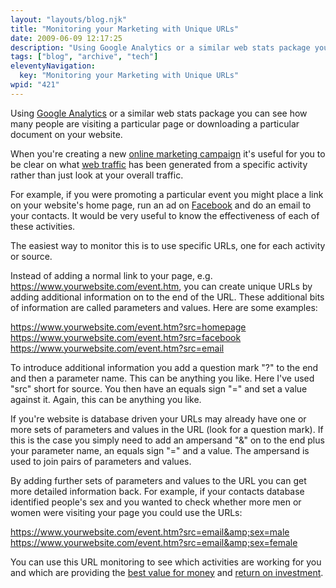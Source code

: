 ```yaml
---
layout: "layouts/blog.njk"
title: "Monitoring your Marketing with Unique URLs"
date: 2009-06-09 12:17:25
description: "Using Google Analytics or a similar web stats package you can see how many people are visiting a particular page or downloading a particular document on your website"
tags: ["blog", "archive", "tech"]
eleventyNavigation:
  key: "Monitoring your Marketing with Unique URLs"
wpid: "421"
---
```


Using <a title="Google Analytics" href="https://www.google.com/analytics" target="_blank">Google Analytics</a> or a similar web stats package you can see how many people are visiting a particular page or downloading a particular document on your website.

When you're creating a new <a title="Online Marketing Campaign" href="https://www.chris-smith-web.com/?page_id=11" target="_self">online marketing campaign</a> it's useful for you to be clear on what <a title="Web Traffic" href="https://www.chris-smith-web.com/?page_id=11" target="_self">web traffic</a> has been generated from a specific activity rather than just look at your overall traffic.

For example, if you were promoting a particular event you might place a link on your website's home page, run an ad on <a title="Facebook" href="https://www.facebook.com" target="_blank">Facebook</a> and do an email to your contacts. It would be very useful to know the effectiveness of each of these activities.

The easiest way to monitor this is to use specific URLs, one for each activity or source.

Instead of adding a normal link to your page, e.g. <span style="color: #800000">https://www.yourwebsite.com/event.htm</span>, you can create unique URLs by adding additional information on to the end of the URL. These additional bits of information are called parameters and values. Here are some examples:

<span style="color: #800000">https://www.yourwebsite.com/event.htm?src=homepage
https://www.yourwebsite.com/event.htm?src=facebook
https://www.yourwebsite.com/event.htm?src=email</span>

To introduce additional information you add a question mark "?" to the end and then a parameter name. This can be anything you like. Here I've used "src" short for source. You then have an equals sign "=" and set a value against it. Again, this can be anything you like.

If you're website is database driven your URLs may already have one or more sets of parameters and values in the URL (look for a question mark). If this is the case you simply need to add an ampersand "&amp;" on to the end plus your parameter name, an equals sign "=" and a value. The ampersand is used to join pairs of parameters and values.

By adding further sets of parameters and values to the URL you can get more detailed information back. For example, if your contacts database identified people's sex and you wanted to check whether more men or women were visiting your page you could use the URLs:

<span style="color: #800000">https://www.yourwebsite.com/event.htm?src=email&amp;sex=male
https://www.yourwebsite.com/event.htm?src=email&amp;sex=female</span>

You can use this URL monitoring to see which activities are working for you and which are providing the <a title="Best value for money" href="https://www.chris-smith-web.com" target="_self">best value for money</a> and <a title="Return on investment" href="https://www.chris-smith-web.com" target="_self">return on investment</a>.
